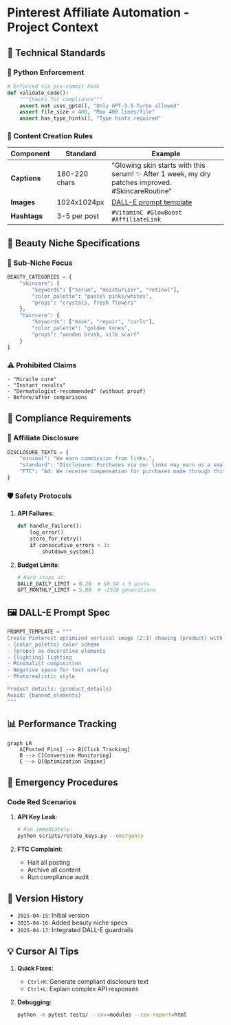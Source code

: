 # Pinterest Affiliate Automation - Project Context

## 🔧 Technical Standards

### 🐍 Python Enforcement
```python
# Enforced via pre-commit hook
def validate_code():
    """Checks for compliance"""
    assert not uses_gpt4(), "Only GPT-3.5 Turbo allowed"
    assert file_size < 400, "Max 400 lines/file"
    assert has_type_hints(), "Type hints required"
```

### 📜 Content Creation Rules
| Component | Standard | Example |
|-----------|----------|---------|
| **Captions** | 180-220 chars | "Glowing skin starts with this serum! ✨ After 1 week, my dry patches improved. #SkincareRoutine" |
| **Images** | 1024x1024px | [DALL-E prompt template](#dalle-prompt-spec) |
| **Hashtags** | 3-5 per post | `#VitaminC #GlowBoost #AffiliateLink` |

## 🎯 Beauty Niche Specifications

### 💄 Sub-Niche Focus
```python
BEAUTY_CATEGORIES = {
    "skincare": {
        "keywords": ["serum", "moisturizer", "retinol"],
        "color_palette": "pastel pinks/whites",
        "props": "crystals, fresh flowers"
    },
    "haircare": {
        "keywords": ["mask", "repair", "curls"],
        "color_palette": "golden tones", 
        "props": "wooden brush, silk scarf"
    }
}
```

### ⚠️ Prohibited Claims
```text
- "Miracle cure" 
- "Instant results"
- "Dermatologist-recommended" (without proof)
- Before/after comparisons
```

## 🔐 Compliance Requirements

### 🔗 Affiliate Disclosure
```python
DISCLOSURE_TEXTS = {
    "minimal": "We earn commission from links.",
    "standard": "Disclosure: Purchases via our links may earn us a small commission.",
    "FTC": "Ad: We receive compensation for purchases made through this post."
}
```

### 🛡️ Safety Protocols
1. **API Failures**:
   ```python
   def handle_failure():
       log_error()
       store_for_retry()
       if consecutive_errors > 3:
           shutdown_system()
   ```

2. **Budget Limits**:
   ```python
   # Hard stops at:
   DALLE_DAILY_LIMIT = 0.20  # $0.04 x 5 posts
   GPT_MONTHLY_LIMIT = 5.00  # ~2500 generations
   ```

## 🖼️ DALL-E Prompt Spec
```python
PROMPT_TEMPLATE = """
Create Pinterest-optimized vertical image (2:3) showing {product} with:
- {color_palette} color scheme  
- {props} as decorative elements
- {lighting} lighting
- Minimalist composition
- Negative space for text overlay
- Photorealistic style

Product details: {product_details}
Avoid: {banned_elements}
"""
```

## 📊 Performance Tracking
```mermaid
graph LR
    A[Posted Pins] --> B[Click Tracking]
    B --> C[Conversion Monitoring]
    C --> D[Optimization Engine]
```

## 🚨 Emergency Procedures

### Code Red Scenarios
1. **API Key Leak**:
   ```bash
   # Run immediately:
   python scripts/rotate_keys.py --emergency
   ```

2. **FTC Complaint**:
   - Halt all posting
   - Archive all content
   - Run compliance audit

## 🔄 Version History
- `2025-04-15`: Initial version
- `2025-04-16`: Added beauty niche specs
- `2025-04-17`: Integrated DALL-E guardrails

## 💡 Cursor AI Tips
1. **Quick Fixes**:
   - `Ctrl+K`: Generate compliant disclosure text
   - `Ctrl+L`: Explain complex API responses

2. **Debugging**:
   ```bash
   python -m pytest tests/ --cov=modules --cov-report=html
   ``` 
